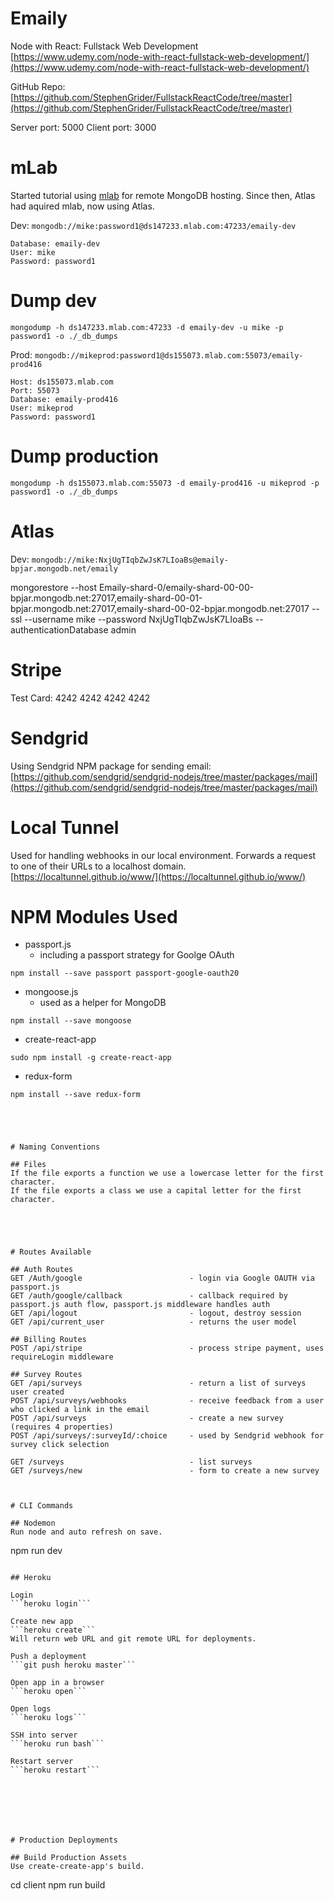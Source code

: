 # Emaily

Node with React: Fullstack Web Development
[https://www.udemy.com/node-with-react-fullstack-web-development/](https://www.udemy.com/node-with-react-fullstack-web-development/)

GitHub Repo:
[https://github.com/StephenGrider/FullstackReactCode/tree/master](https://github.com/StephenGrider/FullstackReactCode/tree/master)

Server port: 5000
Client port: 3000






# mLab
Started tutorial using [mlab](https://mlab.com/home) for remote MongoDB hosting. Since then, Atlas had aquired mlab, now using Atlas.

Dev: `mongodb://mike:password1@ds147233.mlab.com:47233/emaily-dev`
```
Database: emaily-dev
User: mike
Password: password1
```

# Dump dev
`mongodump -h ds147233.mlab.com:47233 -d emaily-dev -u mike -p password1 -o ./_db_dumps`

Prod: `mongodb://mikeprod:password1@ds155073.mlab.com:55073/emaily-prod416`
```
Host: ds155073.mlab.com
Port: 55073
Database: emaily-prod416
User: mikeprod
Password: password1
```
# Dump production
`mongodump -h ds155073.mlab.com:55073 -d emaily-prod416 -u mikeprod -p password1 -o ./_db_dumps`


# Atlas

Dev: `mongodb://mike:NxjUgTIqbZwJsK7LIoaBs@emaily-bpjar.mongodb.net/emaily`


mongorestore --host Emaily-shard-0/emaily-shard-00-00-bpjar.mongodb.net:27017,emaily-shard-00-01-bpjar.mongodb.net:27017,emaily-shard-00-02-bpjar.mongodb.net:27017 --ssl --username mike --password NxjUgTIqbZwJsK7LIoaBs --authenticationDatabase admin



# Stripe
Test Card: 4242 4242 4242 4242




# Sendgrid
Using Sendgrid NPM package for sending email:
[https://github.com/sendgrid/sendgrid-nodejs/tree/master/packages/mail](https://github.com/sendgrid/sendgrid-nodejs/tree/master/packages/mail)




# Local Tunnel
Used for handling webhooks in our local environment. Forwards a request to one of their URLs to a localhost domain.
[https://localtunnel.github.io/www/](https://localtunnel.github.io/www/)



# NPM Modules Used
- passport.js
    - including a passport strategy for Goolge OAuth
```
npm install --save passport passport-google-oauth20
```

- mongoose.js
    - used as a helper for MongoDB
```
npm install --save mongoose
```

- create-react-app
```
sudo npm install -g create-react-app
```

- redux-form
```
npm install --save redux-form





# Naming Conventions

## Files
If the file exports a function we use a lowercase letter for the first character.
If the file exports a class we use a capital letter for the first character.





# Routes Available

## Auth Routes
GET /Auth/google                        - login via Google OAUTH via passport.js
GET /auth/google/callback               - callback required by passport.js auth flow, passport.js middleware handles auth
GET /api/logout                         - logout, destroy session
GET /api/current_user                   - returns the user model

## Billing Routes
POST /api/stripe                        - process stripe payment, uses requireLogin middleware

## Survey Routes
GET /api/surveys                        - return a list of surveys user created
POST /api/surveys/webhooks              - receive feedback from a user who clicked a link in the email
POST /api/surveys                       - create a new survey (requires 4 properties)
POST /api/surveys/:surveyId/:choice     - used by Sendgrid webhook for survey click selection

GET /surveys                            - list surveys
GET /surveys/new                        - form to create a new survey



# CLI Commands

## Nodemon
Run node and auto refresh on save.
```
npm run dev
```

## Heroku

Login
```heroku login```

Create new app
```heroku create```
Will return web URL and git remote URL for deployments.

Push a deployment
```git push heroku master```

Open app in a browser
```heroku open```

Open logs
```heroku logs```

SSH into server
```heroku run bash```

Restart server
```heroku restart```







# Production Deployments

## Build Production Assets
Use create-create-app's build.
```
cd client
npm run build
```














